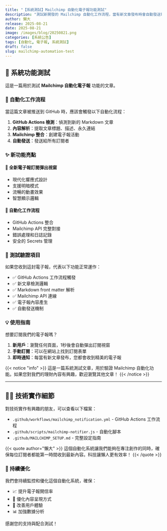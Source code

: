 ```yaml
---
title: "【系統測試】Mailchimp 自動化電子報功能測試"
description: "測試新開發的 Mailchimp 自動化工作流程，當有新文章發布時會自動發送電子報通知給訂閱者。此為系統功能驗證文章。"
author: 懶大
release: 2025-08-21
date: 2025-08-21
image: /images/blog/20250821.png
categories: [系統公告]
tags: [自動化, 電子報, 系統測試]
draft: false
slug: mailchimp-automation-test
---
```


## 🔧 系統功能測試

這是一篇用於測試 **Mailchimp 自動化電子報** 功能的文章。

### 📧 自動化工作流程

當這篇文章被推送到 GitHub 時，應該會觸發以下自動化流程：

1. **GitHub Actions 檢測**：偵測到新的 Markdown 文章
2. **內容解析**：提取文章標題、描述、永久連結
3. **Mailchimp 整合**：創建電子報活動
4. **自動發送**：發送給所有訂閱者

### ✨ 新功能亮點

#### 🎨 全新電子報訂閱彈出視窗
- 現代化響應式設計
- 支援明暗模式
- 流暢的動畫效果
- 智慧顯示邏輯

#### 🤖 自動化工作流程
- GitHub Actions 整合
- Mailchimp API 完整對接
- 錯誤處理和日誌記錄
- 安全的 Secrets 管理

### 🧪 測試驗證項目

如果您收到這封電子報，代表以下功能正常運作：

- ✅ GitHub Actions 工作流程觸發
- ✅ 新文章檢測邏輯
- ✅ Markdown front matter 解析
- ✅ Mailchimp API 連線
- ✅ 電子報內容產生
- ✅ 自動發送機制

### 💡 使用指南

想要訂閱我們的電子報嗎？

1. **新用戶**：瀏覽任何頁面，1秒後會自動彈出訂閱視窗
2. **手動訂閱**：可以在網站上找到訂閱表單
3. **即時通知**：每當有新文章發布，您都會收到精美的電子報

{{< notice "info" >}}
這是一篇系統測試文章，用於驗證 Mailchimp 自動化功能。如果您對我們的理財內容有興趣，歡迎瀏覽其他文章！
{{< /notice >}}

---

## 👨‍💻 技術實作細節

對技術實作有興趣的朋友，可以查看以下檔案：

- `.github/workflows/mailchimp_notification.yml` - GitHub Actions 工作流程
- `.github/scripts/mailchimp-notifier.js` - 自動化腳本
- `.github/MAILCHIMP_SETUP.md` - 完整設定指南

{{< quote author="懶大" >}}
這個自動化系統讓我們能夠在專注創作的同時，確保每位訂閱者都能第一時間收到最新內容。科技讓懶人更有效率！
{{< /quote >}}

### 🔄 持續優化

我們會持續監控和優化這個自動化系統，確保：

- 📈 提升電子報開信率
- 🎯 優化內容呈現方式  
- 🔧 改善用戶體驗
- 📊 加強數據分析

感謝您的支持與配合測試！